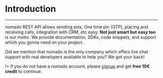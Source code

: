 # Introduction
---
nomado REST API allows sending sms, One time pin (OTP), placing and receiving calls, integration with CRM, etc easy. 
**Not just smart but easy too** is our motto. We provide documentation, SDKs, code snippets, and support which you gonna need on your project. 

Did we mention that nomado is the only company which offers live chat support with real developers available to help you? We got your back!

!> If you do not have a nomado account, please [signup](https://my.nomado.eu/join) and get **free 10€ credit** to continue.
